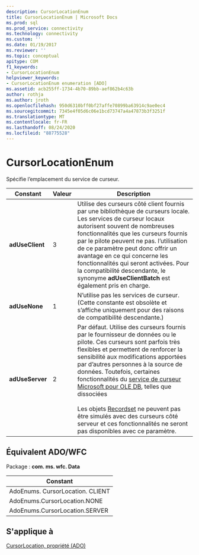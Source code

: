 ```yaml
---
description: CursorLocationEnum
title: CursorLocationEnum | Microsoft Docs
ms.prod: sql
ms.prod_service: connectivity
ms.technology: connectivity
ms.custom: ''
ms.date: 01/19/2017
ms.reviewer: ''
ms.topic: conceptual
apitype: COM
f1_keywords:
- CursorLocationEnum
helpviewer_keywords:
- CursorLocationEnum enumeration [ADO]
ms.assetid: acb255ff-1734-4b70-89bb-aef862b4c63b
author: rothja
ms.author: jroth
ms.openlocfilehash: 950d6310bff0bf27affe70899ba63914c9ae0ec4
ms.sourcegitcommit: 7345e4f05d6c06e1bcd73747a4a47873b3f3251f
ms.translationtype: MT
ms.contentlocale: fr-FR
ms.lasthandoff: 08/24/2020
ms.locfileid: "88775528"
---
```

# <a name="cursorlocationenum"></a>CursorLocationEnum
Spécifie l’emplacement du service de curseur.  
  
|Constant|Valeur|Description|  
|--------------|-----------|-----------------|  
|**adUseClient**|3|Utilise des curseurs côté client fournis par une bibliothèque de curseurs locale. Les services de curseur locaux autorisent souvent de nombreuses fonctionnalités que les curseurs fournis par le pilote peuvent ne pas. l’utilisation de ce paramètre peut donc offrir un avantage en ce qui concerne les fonctionnalités qui seront activées. Pour la compatibilité descendante, le synonyme **adUseClientBatch** est également pris en charge.|  
|**adUseNone**|1|N’utilise pas les services de curseur. (Cette constante est obsolète et s’affiche uniquement pour des raisons de compatibilité descendante.)|  
|**adUseServer**|2|Par défaut. Utilise des curseurs fournis par le fournisseur de données ou le pilote. Ces curseurs sont parfois très flexibles et permettent de renforcer la sensibilité aux modifications apportées par d’autres personnes à la source de données. Toutefois, certaines fonctionnalités du [service de curseur Microsoft pour OLE DB](../../guide/data/the-microsoft-cursor-service-for-ole-db.md), telles que dissociées<br /><br /> Les objets [Recordset](./recordset-object-ado.md) ne peuvent pas être simulés avec des curseurs côté serveur et ces fonctionnalités ne seront pas disponibles avec ce paramètre.|  
  
## <a name="adowfc-equivalent"></a>Équivalent ADO/WFC  
 Package : **com. ms. wfc. Data**  
  
|Constant|  
|--------------|  
|AdoEnums. CursorLocation. CLIENT|  
|AdoEnums.CursorLocation.NONE|  
|AdoEnums.CursorLocation.SERVER|  
  
## <a name="applies-to"></a>S'applique à  
 [CursorLocation, propriété (ADO)](./cursorlocation-property-ado.md)